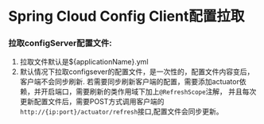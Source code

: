 # Spring Cloud Config Client配置拉取

### 拉取configServer配置文件:
1. 拉取文件默认是${applicationName}.yml
2. 默认情况下拉取configsever的配置文件，是一次性的，配置文件内容变后，客户端不会同步刷新.
若需要同步刷新客户端的配置，需要添加actuator依赖，并开启端口，需要刷新的类作用域下加上`@RefreshScope`注解，
并且每次更新配置文件后，需要POST方式调用客户端的`http://{ip:port}/actuator/refresh`接口,配置文件会同步更新。
